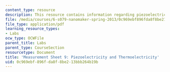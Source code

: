 ```yaml
---
content_type: resource
description: This resource contains information regarding piezoelectricity and thermoelectricity.
file: /media/courses/6-s079-nanomaker-spring-2013/0c969ebf896fda8f8be213bbb264b19b_MIT6_S079S13_lab09.pdf
file_type: application/pdf
learning_resource_types:
- Labs
ocw_type: OCWFile
parent_title: Labs
parent_type: CourseSection
resourcetype: Document
title: 'Measurement Sheet 9: Piezoelectricity and Thermoelectricity'
uid: 0c969ebf-896f-da8f-8be2-13bbb264b19b
---
```

